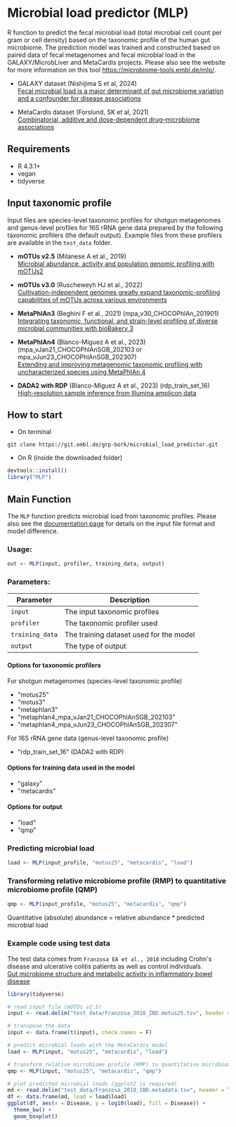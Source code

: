 # Microbial load predictor (MLP)

R function to predict the fecal microbial load (total microbial cell count per gram or cell density) based on the taxonomic profile of the human gut microbiome. The prediction model was trained and constructed based on paired data of fecal metagenomes and fecal microbial load in the GALAXY/MicrobLiver and MetaCardis projects. Please also see the website for more information on this tool https://microbiome-tools.embl.de/mlp/.

- GALAXY dataset (Nishijima S et al, 2024)  
[Fecal microbial load is a major determinant of gut microbiome variation and a confounder for disease associations](https://www.sciencedirect.com/science/article/pii/S0092867424012042)

- MetaCardis dataset (Forslund, SK et al, 2021)  
[Combinatorial, additive and dose-dependent drug–microbiome associations](https://www.nature.com/articles/s41586-021-04177-9)

## Requirements
- R 4.3.1+  
- vegan
- tidyverse

## Input taxonomic profile
Input files are species-level taxonomic profiles for shotgun metagenomes and genus-level profiles for 16S rRNA gene data prepared by the following taxonomic profilers (the default output). Example files from these profilers are available in the `test_data` folder.  

- **mOTUs v2.5** (Milanese A et al., 2019)  
[Microbial abundance, activity and population genomic profiling with mOTUs2](https://www.nature.com/articles/s41467-019-08844-4)

- **mOTUs v3.0** (Ruscheweyh HJ et al., 2022)  
[Cultivation-independent genomes greatly expand taxonomic-profiling capabilities of mOTUs across various environments](https://microbiomejournal.biomedcentral.com/articles/10.1186/s40168-022-01410-z)

- **MetaPhlAn3** (Beghini F et al., 2021) (mpa_v30_CHOCOPhlAn_201901)  
[Integrating taxonomic, functional, and strain-level profiling of diverse microbial communities with bioBakery 3](https://elifesciences.org/articles/65088)

- **MetaPhlAn4** (Blanco-Míguez A et al., 2023) (mpa_vJan21_CHOCOPhlAnSGB_202103 or mpa_vJun23_CHOCOPhlAnSGB_202307)  
[Extending and improving metagenomic taxonomic profiling with uncharacterized species using MetaPhlAn 4](https://www.nature.com/articles/s41587-023-01688-w)

- **DADA2 with RDP** (Blanco-Míguez A et al., 2023) (rdp_train_set_16)  
[High-resolution sample inference from Illumina amplicon data](https://www.nature.com/articles/nmeth.3869)


## How to start
- On terminal
```shell
git clone https://git.embl.de/grp-bork/microbial_load_predictor.git
```

- On R (inside the downloaded folder)
```R
devtools::install()
library("MLP")
```

## Main Function
The `MLP` function predicts microbial load from taxonomic profiles. Please also see the [documentation page](https://microbiome-tools.embl.de/mlp/documentation) for details on the input file format and model difference. 

### Usage:
```r
out <- MLP(input, profiler, training_data, output)
```

### Parameters:
| Parameter      | Description |
|--------------|-------------|
| `input`      | The input taxonomic profiles|
| `profiler`   | The taxonomic profiler used |
| `training_data` | The training dataset used for the model|
| `output`     | The type of output|

#### Options for taxonomic profilers
For shotgun metagenomes (species-level taxonomic profile)
- "motus25"
- "motus3"
- "metaphlan3"
- "metaphlan4_mpa_vJan21_CHOCOPhlAnSGB_202103"
- "metaphlan4_mpa_vJun23_CHOCOPhlAnSGB_202307"

For 16S rRNA gene data (genus-level taxonomic profile)
- "rdp_train_set_16" (DADA2 with RDP)

#### Options for training data used in the model
- "galaxy"
- "metacardis"

#### Options for output
- "load"
- "qmp"

### Predicting microbial load
```R
load <- MLP(input_profile, "motus25", "metacardis", "load")
```

### Transforming relative microbiome profile (RMP) to quantitative microbiome profile (QMP)
```R
qmp <- MLP(input_profile, "motus25", "metacardis", "qmp")
```
Quantitative (absolute) abundance = relative abundance * predicted microbial load

### Example code using test data
The test data comes from `Franzosa EA et al., 2018` including Crohn's disease and ulcerative colitis patients as well as control individuals.  
[Gut microbiome structure and metabolic activity in inflammatory bowel disease](https://www.nature.com/articles/s41564-018-0306-4)

```R
library(tidyverse)

# read input file (mOTUs v2.5)
input <- read.delim("test_data/Franzosa_2018_IBD.motus25.tsv", header = T, row.names = 1, check.names = F) 

# transpose the data
input <- data.frame(t(input), check.names = F)

# predict microbial loads with the MetaCardis model
load <- MLP(input, "motus25", "metacardis", "load")

# transform relative microbiome profile (RMP) to quantitative microbiome profile (QMP)
qmp <- MLP(input, "motus25", "metacardis", "qmp")

# plot predicted microbial loads (ggplot2 is required)
md <- read.delim("test_data/Franzosa_2018_IBD.metadata.tsv", header = T, row.names = 1, check.names = F)
df <- data.frame(md, load = load$load)
ggplot(df, aes(x = Disease, y = log10(load), fill = Disease)) +
  theme_bw() +
  geom_boxplot()
```
